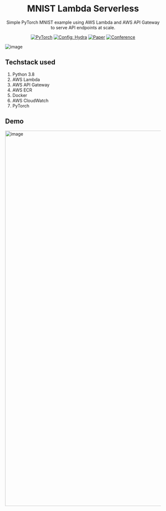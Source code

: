 <div align="center">

# MNIST Lambda Serverless

Simple PyTorch MNIST example using AWS Lambda and AWS API Gateway to serve API endpoints at scale.

<a href="https://pytorch.org/get-started/locally/"><img alt="PyTorch" src="https://img.shields.io/badge/PyTorch-ee4c2c?logo=pytorch&logoColor=white"></a>
<a href="https://hydra.cc/"><img alt="Config: Hydra" src="https://img.shields.io/badge/Config-Hydra-89b8cd"></a>
[![Paper](http://img.shields.io/badge/paper-arxiv.1001.2234-B31B1B.svg)](https://www.nature.com/articles/nature14539)
[![Conference](http://img.shields.io/badge/AnyConference-year-4b44ce.svg)](https://papers.nips.cc/paper/2020)

</div>

![image](https://user-images.githubusercontent.com/57321948/213870825-50697a07-3e65-47f5-ad1d-2c4d20e405e6.png)



## Techstack used
1. Python 3.8
2. AWS Lambda
3. AWS API Gateway
4. AWS ECR
5. Docker
6. AWS CloudWatch
7. PyTorch


## Demo
<img width="1214" alt="image" src="https://user-images.githubusercontent.com/57321948/213870422-0705bb9a-5b4d-4c11-8982-79bd06202f38.png">
